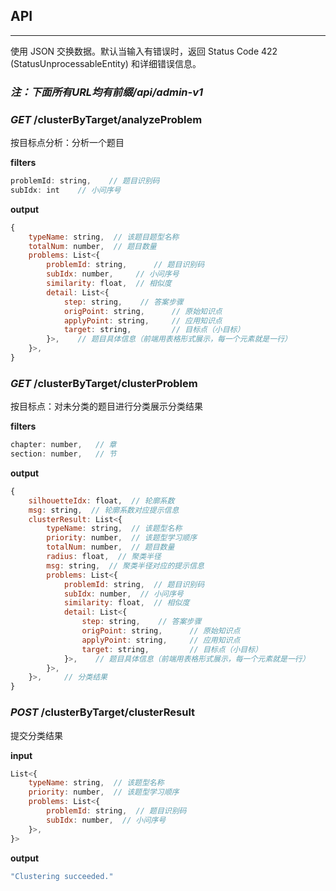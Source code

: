 ## API

----------

使用 JSON 交换数据。默认当输入有错误时，返回 Status Code 422 (StatusUnprocessableEntity) 和详细错误信息。

### *注：下面所有URL均有前缀/api/admin-v1*

### *GET* /clusterByTarget/analyzeProblem

按目标点分析：分析一个题目

**filters**

```javascript
problemId: string,    // 题目识别码
subIdx: int    // 小问序号
```

**output**

```javascript
{
    typeName: string,  // 该题目题型名称
    totalNum: number,  // 题目数量
    problems: List<{
        problemId: string,      // 题目识别码
        subIdx: number,     // 小问序号
        similarity: float,  // 相似度
        detail: List<{
            step: string,    // 答案步骤
            origPoint: string,      // 原始知识点
            applyPoint: string,     // 应用知识点
            target: string,         // 目标点（小目标）
        }>,    // 题目具体信息（前端用表格形式展示，每一个元素就是一行）
    }>,
}
```

### *GET* /clusterByTarget/clusterProblem

按目标点：对未分类的题目进行分类展示分类结果

**filters**

```javascript
chapter: number,   // 章
section: number,   // 节
```

**output**

```javascript
{
    silhouetteIdx: float,  // 轮廓系数
    msg: string,  // 轮廓系数对应提示信息
    clusterResult: List<{
        typeName: string,  // 该题型名称
        priority: number,  // 该题型学习顺序
        totalNum: number,  // 题目数量
        radius: float,  // 聚类半径
        msg: string,  // 聚类半径对应的提示信息
        problems: List<{
            problemId: string,  // 题目识别码
            subIdx: number,  // 小问序号
            similarity: float,  // 相似度
            detail: List<{
                step: string,    // 答案步骤
                origPoint: string,      // 原始知识点
                applyPoint: string,     // 应用知识点
                target: string,         // 目标点（小目标）
            }>,    // 题目具体信息（前端用表格形式展示，每一个元素就是一行）
        }>,
    }>,     // 分类结果
}
```

### *POST* /clusterByTarget/clusterResult

提交分类结果

**input**

```javascript
List<{
    typeName: string,  // 该题型名称
    priority: number,  // 该题型学习顺序
    problems: List<{
        problemId: string,  // 题目识别码
        subIdx: number,  // 小问序号
    }>,
}>
```

**output**

```javascript
"Clustering succeeded."
```
